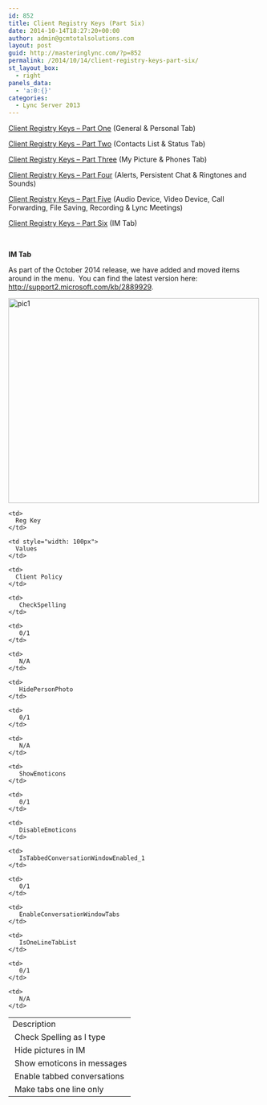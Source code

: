 ```yaml
---
id: 852
title: Client Registry Keys (Part Six)
date: 2014-10-14T18:27:20+00:00
author: admin@gcmtotalsolutions.com
layout: post
guid: http://masteringlync.com/?p=852
permalink: /2014/10/14/client-registry-keys-part-six/
st_layout_box:
  - right
panels_data:
  - 'a:0:{}'
categories:
  - Lync Server 2013
---
```

[Client Registry Keys – Part One](http://masteringlync.com/2013/09/19/client-registry-keys/) (General & Personal Tab)

[Client Registry Keys – Part Two](http://masteringlync.com/2013/12/28/client-registry-keys-part-two/) (Contacts List & Status Tab)

[Client Registry Keys – Part Three](http://masteringlync.com/2014/02/26/client-registry-keys-part-3/) (My Picture & Phones Tab)

[Client Registry Keys – Part Four](http://masteringlync.com/2014/04/14/client-registry-keys-part-4/) (Alerts, Persistent Chat & Ringtones and Sounds)

[Client Registry Keys – Part Five](http://masteringlync.com/2014/08/13/client-registry) (Audio Device, Video Device, Call Forwarding, File Saving, Recording & Lync Meetings)

[Client Registry Keys &#8211; Part Six](http://masteringlync.com/2014/10/14/client-registry-keys-part-six/) (IM Tab)

&nbsp;

**IM Tab**

As part of the October 2014 release, we have added and moved items around in the menu.  You can find the latest version here: <http://support2.microsoft.com/kb/2889929>.

[<img class="alignnone wp-image-853" src="https://i2.wp.com/masteringlync.gcmtotalsolutions.com/wp-content/uploads/sites/2/2014/10/pic11-300x245.png?resize=500%2C408&#038;ssl=1" alt="pic1" width="500" height="408" srcset="https://i1.wp.com/masteringlync.com/wp-content/uploads/sites/2/2014/10/pic11.png?resize=300%2C245&ssl=1 300w, https://i1.wp.com/masteringlync.com/wp-content/uploads/sites/2/2014/10/pic11.png?w=715&ssl=1 715w" sizes="(max-width: 500px) 100vw, 500px" data-recalc-dims="1" />](https://i1.wp.com/masteringlync.com/files/2014/10/pic11.png)

<table width="100%">
  <tr>
    <td>
      Description
    </td>
    
    <td>
      Reg Key
    </td>
    
    <td style="width: 100px">
      Values
    </td>
    
    <td>
      Client Policy
    </td>
  </tr>
  
  <tr>
    <td>
       Check Spelling as I type
    </td>
    
    <td>
       CheckSpelling
    </td>
    
    <td>
       0/1
    </td>
    
    <td>
       N/A
    </td>
  </tr>
  
  <tr>
    <td>
       Hide pictures in IM
    </td>
    
    <td>
       HidePersonPhoto
    </td>
    
    <td>
       0/1
    </td>
    
    <td>
       N/A
    </td>
  </tr>
  
  <tr>
    <td>
       Show emoticons in messages
    </td>
    
    <td>
       ShowEmoticons
    </td>
    
    <td>
       0/1
    </td>
    
    <td>
       DisableEmoticons
    </td>
  </tr>
  
  <tr>
    <td>
       Enable tabbed conversations
    </td>
    
    <td>
       IsTabbedConversationWindowEnabled_1
    </td>
    
    <td>
       0/1
    </td>
    
    <td>
       EnableConversationWindowTabs
    </td>
  </tr>
  
  <tr>
    <td>
       Make tabs one line only
    </td>
    
    <td>
       IsOneLineTabList
    </td>
    
    <td>
       0/1
    </td>
    
    <td>
       N/A
    </td>
  </tr>
</table>

&nbsp;

&nbsp;